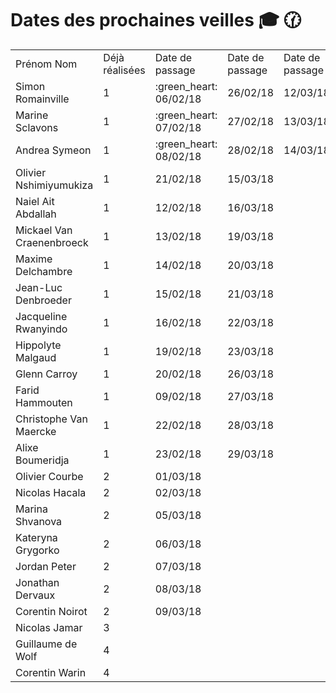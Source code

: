 # Dates des prochaines veilles :mortar_board: :clock130:



<table>
<tr><td>Prénom	Nom</td><td>	Déjà réalisées</td><td>	Date de passage</td><td>	Date de passage</td><td>	Date de passage</td></tr>
<tr><td>Simon	Romainville</td><td>	1	</td><td>:green_heart: 06/02/18</td><td>	26/02/18	</td><td>12/03/18</td></tr>
<tr><td>Marine	Sclavons</td><td>	1</td><td>:green_heart: 07/02/18</td><td>	27/02/18	</td><td>13/03/18</td></tr>
<tr><td>Andrea	Symeon</td><td>	1	</td><td>:green_heart: 08/02/18</td><td>	28/02/18	</td><td>14/03/18</td></tr>
<tr><td>Olivier	Nshimiyumukiza</td><td>	1	</td><td> 21/02/18      </td><td>	15/03/18	</td><td></td></tr>
<tr><td>Naiel	Ait Abdallah</td><td>	1	</td><td>12/02/18	</td><td>16/03/18	</td><td></td></tr>
<tr><td>Mickael	Van Craenenbroeck</td><td>	1	</td><td>13/02/18	</td><td>19/03/18	</td><td></td></tr>
<tr><td>Maxime	Delchambre</td><td>	1</td><td>14/02/18</td><td>	20/03/18	</td><td></td></tr>
<tr><td>Jean-Luc	Denbroeder</td><td>	1	</td><td>15/02/18</td><td>	21/03/18	</td><td></td></tr>
<tr><td>Jacqueline	Rwanyindo</td><td>	1	</td><td>16/02/18</td><td>	22/03/18	</td><td></td></tr>
<tr><td>Hippolyte	Malgaud</td><td>	1	</td><td>19/02/18</td><td>	23/03/18	</td><td></td></tr>
<tr><td>Glenn	Carroy</td><td>	1	</td><td>20/02/18</td><td>	26/03/18	</td><td></td></tr>
<tr><td>Farid	Hammouten</td><td>	1</td><td>09/02/18	</td><td>	27/03/18	</td><td></td></tr>
<tr><td>Christophe	Van Maercke</td><td>	1	</td><td>22/02/18</td><td>	28/03/18	</td><td></td></tr>
<tr><td>Alixe	Boumeridja</td><td>	1</td><td>23/02/18	</td><td>29/03/18	</td><td></td></tr>
<tr><td>Olivier	Courbe	</td><td>2</td><td>01/03/18	</td><td>	</td><td></td></tr>
<tr><td>Nicolas	Hacala</td><td>	2	</td><td>02/03/18		</td><td></td><td></td></tr>
<tr><td>Marina	Shvanova</td><td>	2</td><td>05/03/18		</td><td></td><td></td></tr>
<tr><td>Kateryna	Grygorko	</td><td>2</td><td>	06/03/18		</td><td></td><td></td></tr>
<tr><td>Jordan	Peter	</td><td>2</td><td>	07/03/18		</td><td></td><td></td></tr>
<tr><td>Jonathan	Dervaux</td><td>	2	</td><td>08/03/18		</td><td></td><td></td></tr>
<tr><td>Corentin	Noirot</td><td>	2	</td><td>09/03/18		</td><td></td><td></td></tr>
<tr><td>Nicolas	Jamar	</td><td>3			</td><td></td><td></td><td></td></tr>
<tr><td>Guillaume	de Wolf	</td><td>4			</td><td></td><td></td><td></td></tr>
<tr><td>Corentin	Warin	</td><td>4</td><td>			</td><td></td><td></td></tr>
</tables>
